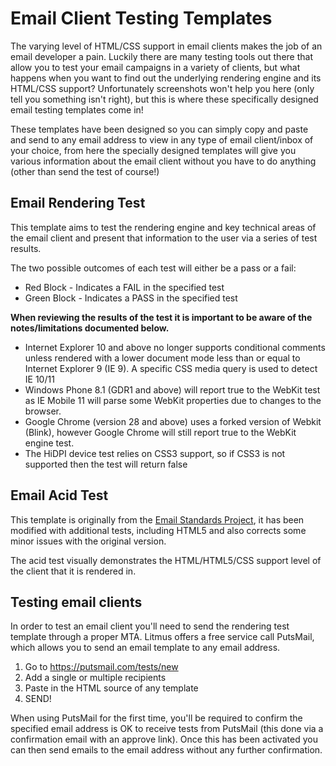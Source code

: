 Email Client Testing Templates
====================

The varying level of HTML/CSS support in email clients makes the job of an email developer a pain. Luckily there are many testing tools out there that allow you to test your email campaigns in a variety of clients, but what happens when you want to find out the underlying rendering engine and its HTML/CSS support? Unfortunately screenshots won't help you here (only tell you something isn't right), but this is where these specifically designed email testing templates come in!

These templates have been designed so you can simply copy and paste and send to any email address to view in any type of email client/inbox of your choice, from here the specially designed templates will give you various information about the email client without you have to do anything (other than send the test of course!)

## Email Rendering Test

This template aims to test the rendering engine and key technical areas of the email client and present that information to the user via a series of test results.

The two possible outcomes of each test will either be a pass or a fail:

* Red Block - Indicates a FAIL in the specified test
* Green Block - Indicates a PASS in the specified test

**When reviewing the results of the test it is important to be aware of the notes/limitations documented below.**

* Internet Explorer 10 and above no longer supports conditional comments unless rendered with a lower document mode less than or equal to Internet Explorer 9 (IE 9). A specific CSS media query is used to detect IE 10/11
* Windows Phone 8.1 (GDR1 and above) will report true to the WebKit test as IE Mobile 11 will parse some WebKit properties due to changes to the browser.
* Google Chrome (version 28 and above) uses a forked version of Webkit (Blink), however Google Chrome will still report true to the WebKit engine test.
* The HiDPI device test relies on CSS3 support, so if CSS3 is not supported then the test will return false

## Email Acid Test

This template is originally from the [Email Standards Project](http://www.email-standards.org/acid-test), it has been modified with additional tests, including HTML5 and also corrects some minor issues with the original version.

The acid test visually demonstrates the HTML/HTML5/CSS support level of the client that it is rendered in.

## Testing email clients

In order to test an email client you'll need to send the rendering test template through a proper MTA. Litmus offers a free service call PutsMail, which allows you to send an email template to any email address.

1. Go to https://putsmail.com/tests/new
2. Add a single or multiple recipients
3. Paste in the HTML source of any template
4. SEND!

When using PutsMail for the first time, you'll be required to confirm the specified email address is OK to receive tests from PutsMail (this done via a confirmation email with an approve link). Once this has been activated you can then send emails to the email address without any further confirmation.
